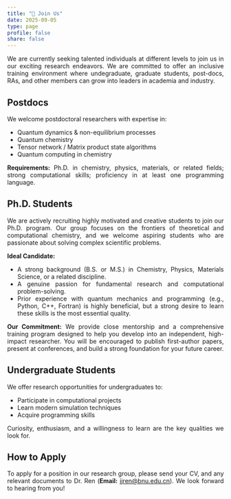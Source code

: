 ```yaml
---
title: "🌟 Join Us"
date: 2025-09-05
type: page
profile: false
share: false
---
```


<div align="justify">
We are currently seeking talented individuals at different
levels to join us in our exciting research endeavors. We are
committed to offer an inclusive training environment where
undegraduate, graduate students, post-docs, RAs, and other
members can grow into leaders in academia and industry.

## Postdocs 

We welcome postdoctoral researchers with expertise in:

- Quantum dynamics & non-equilibrium processes
- Quantum chemistry
- Tensor network / Matrix product state algorithms
- Quantum computing in chemistry 

**Requirements:** Ph.D. in chemistry, physics, materials, or related
fields; strong computational skills; proficiency in at least one
programming language.

## Ph.D. Students 
We are actively recruiting highly motivated and creative
students to join our Ph.D. program. Our group focuses on the
frontiers of theoretical and computational chemistry, and we
welcome aspiring students who are passionate about solving
complex scientific problems.

**Ideal Candidate:**
- A strong background (B.S. or M.S.) in Chemistry, Physics, Materials Science, or a related discipline.
- A genuine passion for fundamental research and computational problem-solving.
- Prior experience with quantum mechanics and programming (e.g., Python, C++, Fortran) is highly beneficial, but a strong desire to learn these skills is the most essential quality.

**Our Commitment:** We provide close mentorship and a
comprehensive training program designed to help you develop into
an independent, high-impact researcher. You will be encouraged
to publish first-author papers, present at conferences, and
build a strong foundation for your future career.

## Undergraduate Students 

We offer research opportunities for undergraduates to:
- Participate in computational projects
- Learn modern simulation techniques
- Acquire programming skills 

Curiosity, enthusiasm, and a willingness to learn are the key qualities we look for.

## How to Apply 
To apply for a position in our research group, please send your
CV, and any relevant documents to Dr. Ren (**Email:**
jjren@bnu.edu.cn). We look forward to hearing from you!

</div>


